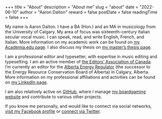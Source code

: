 +++
title = "About"
description = "About me"
slug = "about"
date = "2022-06-10"
author = "Aaron Dalton"
reward = false
postDate = false
readingTime = false
+++

My name is Aaron Dalton. I have a BA (Hon.) and an MA in musicology from the University of Calgary. My area of focus was sixteenth-century Italian secular vocal music. I can speak, read, and write English, French, and Italian. More information on my academic work can be found on [my Academia.edu page](http://ucalgary.academia.edu/AaronDalton). I also discuss my thesis on [my master’s thesis page](masters-thesis).

I am a professional editor and typesetter, with expertise in music editing and typesetting. I am an active member of [the Editors’ Association of Canada](http://editors.ca/). I’m currently an editor for the [Alberta Energy Regulator](http://www.aer.ca/) (the successor to the Energy Resource Conservation Board of Alberta) in Calgary, Alberta. More information on my professional affiliations and activities can be found on [my LinkedIn page](http://ca.linkedin.com/in/acdalton).

I am also relatively active on [GitHub](https://github.com/Perlkonig), where I manage [my boardgaming website](https://www.abstractplay.com/) and contribute to various other projects.

If you know me personally, and would like to connect via social networks, [visit my Facebook profile](http://www.facebook.com/aaron.dalton.ca) or [connect via Twitter](http://twitter.com/#!/perlkonig).